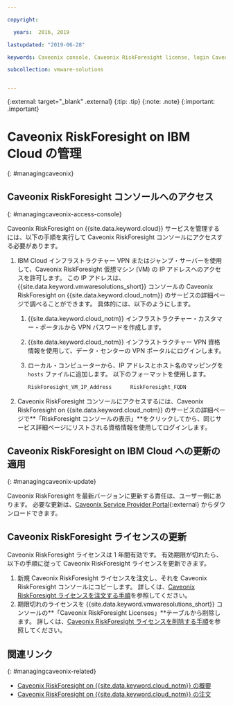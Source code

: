 ```yaml
---

copyright:

  years:  2016, 2019

lastupdated: "2019-06-28"

keywords: Caveonix console, Caveonix RiskForesight license, login Caveonix console

subcollection: vmware-solutions


---
```


{:external: target="_blank" .external}
{:tip: .tip}
{:note: .note}
{:important: .important}

# Caveonix RiskForesight on IBM Cloud の管理
{: #managingcaveonix}

## Caveonix RiskForesight コンソールへのアクセス
{: #managingcaveonix-access-console}

Caveonix RiskForesight on {{site.data.keyword.cloud}} サービスを管理するには、以下の手順を実行して Caveonix RiskForesight コンソールにアクセスする必要があります。

1. IBM Cloud インフラストラクチャー VPN またはジャンプ・サーバーを使用して、Caveonix RiskForesight 仮想マシン (VM) の IP アドレスへのアクセスを許可します。 この IP アドレスは、{{site.data.keyword.vmwaresolutions_short}} コンソールの Caveonix RiskForesight on {{site.data.keyword.cloud_notm}} のサービスの詳細ページで調べることができます。 具体的には、以下のようにします。
   1. {{site.data.keyword.cloud_notm}} インフラストラクチャー・カスタマー・ポータルから VPN パスワードを作成します。
   2. {{site.data.keyword.cloud_notm}} インフラストラクチャー VPN 資格情報を使用して、データ・センターの VPN ポータルにログインします。
   3. ローカル・コンピューターから、IP アドレスとホスト名のマッピングを `hosts` ファイルに追加します。 以下のフォーマットを使用します。

      ```javascript
      RiskForesight_VM_IP_Address      RiskForesight_FQDN
      ```
2. Caveonix RiskForesight コンソールにアクセスするには、Caveonix RiskForesight on {{site.data.keyword.cloud_notm}} のサービスの詳細ページで**「RiskForesight コンソールの表示」**をクリックしてから、同じサービス詳細ページにリストされる資格情報を使用してログインします。

## Caveonix RiskForesight on IBM Cloud への更新の適用
{: #managingcaveonix-update}

Caveonix RiskForesight を最新バージョンに更新する責任は、ユーザー側にあります。 必要な更新は、[Caveonix Service Provider Portal](https://support.caveonix.com){:external} からダウンロードできます。

## Caveonix RiskForesight ライセンスの更新

Caveonix RiskForesight ライセンスは 1 年間有効です。 有効期限が切れたら、以下の手順に従って Caveonix RiskForesight ライセンスを更新できます。
1. 新規 Caveonix RiskForesight ライセンスを注文し、それを Caveonix RiskForesight コンソールにコピーします。 詳しくは、[Caveonix RiskForesight ライセンスを注文する手順](/docs/services/vmwaresolutions?topic=vmware-solutions-caveonix_license_ordering#caveonix_license_ordering-procedure)を参照してください。
2. 期限切れのライセンスを {{site.data.keyword.vmwaresolutions_short}} コンソールの**「Caveonix RiskForesight Licenses」**テーブルから削除します。 詳しくは、[Caveonix RiskForesight ライセンスを削除する手順](/docs/services/vmwaresolutions?topic=vmware-solutions-caveonix_license_managing#caveonix_license_managing_procedure-delete)を参照してください。

## 関連リンク
{: #managingcaveonix-related}

* [Caveonix RiskForesight on {{site.data.keyword.cloud_notm}} の概要](/docs/services/vmwaresolutions/services?topic=vmware-solutions-caveonix_considerations)
* [Caveonix RiskForesight on {{site.data.keyword.cloud_notm}} の注文](/docs/services/vmwaresolutions/services?topic=vmware-solutions-caveonix_ordering)
